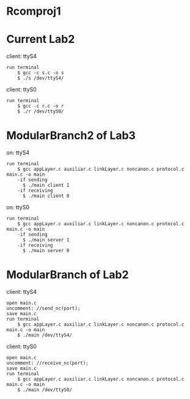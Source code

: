 Rcomproj1
===========================

  Current Lab2
==================

client: ttyS4

    run terminal
        $ gcc -c s.c -o s
        $ ./s /dev/ttyS4/

client: ttyS0

    run terminal
        $ gcc -c r.c -o r
        $ ./r /dev/ttyS0/ 


  ModularBranch2 of Lab3
==================

on: ttyS4

    run terminal
        $ gcc appLayer.c auxiliar.c linkLayer.c noncanon.c protocol.c main.c -o main
        -if sending 
          $ ./main client 1
        -if receiving
          $ ./main client 0
    
on: ttyS0

    run terminal
        $ gcc appLayer.c auxiliar.c linkLayer.c noncanon.c protocol.c main.c -o main
        -if sending  
          $ ./main server 1
        -if receiving
          $ ./main server 0


  ModularBranch of Lab2
==================

client: ttyS4

    open main.c
    uncomment: //send_nc(port);
    save main.c
    run terminal
        $ gcc appLayer.c auxiliar.c linkLayer.c noncanon.c protocol.c main.c -o main
        $ ./main /dev/ttyS4/
    
client: ttyS0

    open main.c
    uncomment: //receive_nc(port);
    save main.c
    run terminal
        $ gcc appLayer.c auxiliar.c linkLayer.c noncanon.c protocol.c main.c -o main
        $ ./main /dev/ttyS0/
